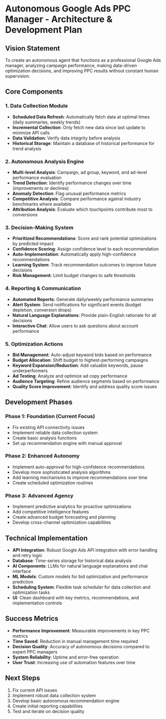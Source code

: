 # Autonomous Google Ads PPC Manager - Architecture & Development Plan

## Vision Statement
To create an autonomous agent that functions as a professional Google Ads manager, analyzing campaign performance, making data-driven optimization decisions, and improving PPC results without constant human supervision.

## Core Components

### 1. Data Collection Module
- **Scheduled Data Refresh**: Automatically fetch data at optimal times (daily summaries, weekly trends)
- **Incremental Collection**: Only fetch new data since last update to minimize API calls
- **Data Validation**: Verify data integrity before analysis
- **Historical Storage**: Maintain a database of historical performance for trend analysis

### 2. Autonomous Analysis Engine
- **Multi-level Analysis**: Campaign, ad group, keyword, and ad-level performance evaluation
- **Trend Detection**: Identify performance changes over time (improvements or declines)
- **Anomaly Detection**: Flag unusual performance metrics 
- **Competitive Analysis**: Compare performance against industry benchmarks where available
- **Attribution Analysis**: Evaluate which touchpoints contribute most to conversions

### 3. Decision-Making System
- **Prioritized Recommendations**: Score and rank potential optimizations by predicted impact
- **Confidence Scoring**: Assign confidence level to each recommendation
- **Auto-Implementation**: Automatically apply high-confidence recommendations
- **Learning System**: Track recommendation outcomes to improve future decisions
- **Risk Management**: Limit budget changes to safe thresholds

### 4. Reporting & Communication
- **Automated Reports**: Generate daily/weekly performance summaries
- **Alert System**: Send notifications for significant events (budget depletion, conversion drops)
- **Natural Language Explanations**: Provide plain-English rationale for all decisions
- **Interactive Chat**: Allow users to ask questions about account performance

### 5. Optimization Actions
- **Bid Management**: Auto-adjust keyword bids based on performance
- **Budget Allocation**: Shift budget to highest-performing campaigns
- **Keyword Expansion/Reduction**: Add valuable keywords, pause underperformers
- **Ad Testing**: Analyze and optimize ad copy performance
- **Audience Targeting**: Refine audience segments based on performance
- **Quality Score Improvement**: Identify and address quality score issues

## Development Phases

### Phase 1: Foundation (Current Focus)
- Fix existing API connectivity issues
- Implement reliable data collection system
- Create basic analysis functions
- Set up recommendation engine with manual approval

### Phase 2: Enhanced Autonomy
- Implement auto-approval for high-confidence recommendations
- Develop more sophisticated analysis algorithms
- Add learning mechanisms to improve recommendations over time
- Create scheduled optimization routines

### Phase 3: Advanced Agency
- Implement predictive analytics for proactive optimizations
- Add competitive intelligence features
- Create advanced budget forecasting and planning
- Develop cross-channel optimization capabilities

## Technical Implementation
- **API Integration**: Robust Google Ads API integration with error handling and retry logic
- **Database**: Time-series storage for historical data analysis
- **AI Components**: LLMs for natural language explanations and chat interface
- **ML Models**: Custom models for bid optimization and performance prediction
- **Scheduling System**: Flexible task scheduler for data collection and optimization tasks
- **UI**: Clean dashboard with key metrics, recommendations, and implementation controls

## Success Metrics
- **Performance Improvement**: Measurable improvements in key PPC metrics
- **Time Saved**: Reduction in manual management time required
- **Decision Quality**: Accuracy of autonomous decisions compared to expert PPC managers
- **System Reliability**: Uptime and error-free operation
- **User Trust**: Increasing use of automation features over time

## Next Steps
1. Fix current API issues
2. Implement robust data collection system
3. Develop basic autonomous recommendation engine
4. Create initial reporting capabilities
5. Test and iterate on decision quality 